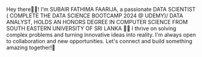 Hey there🙋‍♀️! I'm SUBAIR FATHIMA FAARIJA, a passionate DATA SCIENTIST ( COMPLETE THE DATA SCIENCE BOOTCAMP 2024 @ UDEMY)/ DATA ANALYST,
HOLDS AN HONORS DEGREE IN COMPUTER SCIENCE FROM SOUTH EASTERN UNIVERSITY OF SRI LANKA 👨‍🎓
I thrive on solving complex problems and turning innovative ideas into reality.
I'm always open to collaboration and new opportunities.
Let's connect and build something amazing together!🤝
